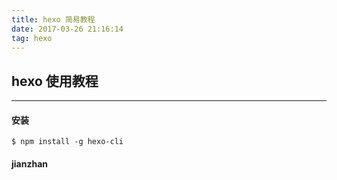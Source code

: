 ```yaml
---
title: hexo 简易教程
date: 2017-03-26 21:16:14
tag: hexo
---
```


## hexo 使用教程
- - - - 
#### 安装
```
$ npm install -g hexo-cli
```

#### jianzhan